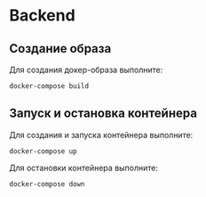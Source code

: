 # Backend

## Создание образа

Для создания докер-образа выполните:

`docker-compose build`

## Запуск и остановка контейнера

Для создания и запуска контейнера выполните:

`docker-compose up`

Для остановки контейнера выполните:

`docker-compose down`

